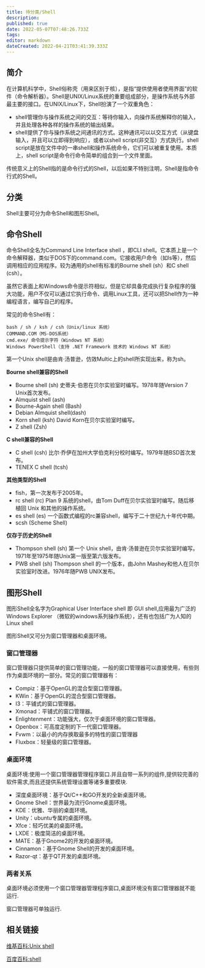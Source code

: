 ```yaml
---
title: 待分类/Shell
description: 
published: true
date: 2022-05-07T07:48:26.733Z
tags: 
editor: markdown
dateCreated: 2022-04-21T03:41:39.333Z
---
```


## 简介

在计算机科学中，Shell俗称壳（用来区别于核），是指“提供使用者使用界面”的软件（命令解析器）。Shell是UNIX/Linux系统的重要组成部分，是操作系统与外部最主要的接口。在UNIX/Linux下，Shell扮演了一个双重角色：

- shell管理你与操作系统之间的交互：等待你输入，向操作系统解释你的输入，并且处理各种各样的操作系统的输出结果。
- shell提供了你与操作系统之间通讯的方式。这种通讯可以以交互方式（从键盘输入，并且可以立即得到响应），或者以shell script(非交互）方式执行。shell script是放在文件中的一串shell和操作系统命令，它们可以被重复使用。本质上，shell script是命令行命令简单的组合到一个文件里面。

传统意义上的Shell指的是命令行式的Shell，以后如果不特别注明，Shell是指命令行式的Shell。

## 分类
Shell主要可分为命令Shell和图形Shell。

## 命令Shell

命令Shell全名为Command Line Interface shell ，即CLI shell。它本质上是一个命令解释器，类似于DOS下的command.com。它接收用户命令（如ls等），然后调用相应的应用程序。较为通用的shell有标准的Bourne shell (sh）和C shell (csh）。

虽然它表面上和Windows命令提示符相似，但是它却具备完成执行复杂程序的强大功能，用户不仅可以通过它执行命令、调用Linux工具，还可以把Shell作为一种编程语言，编写自己的程序。

常见的命令Shell有：

    bash / sh / ksh / csh（Unix/linux 系统）
    COMMAND.COM（MS-DOS系统）
    cmd.exe/ 命令提示字符（Windows NT 系统）
    Windows PowerShell（支持 .NET Framework 技术的 Windows NT 系统）

第一个Unix shell是由肯·汤普逊，仿效Multic上的shell所实现出来，称为sh。

**Bourne shell兼容的Shell**

- Bourne shell (sh) 史蒂夫·伯恩在贝尔实验室时编写。1978年随Version 7 Unix首次发布。
- Almquist shell (ash)
- Bourne-Again shell (Bash)
- Debian Almquist shell(dash)
- Korn shell (ksh) David Korn在贝尔实验室时编写。
- Z shell (Zsh)

**C shell兼容的Shell**

- C shell (csh) 比尔·乔伊在加州大学伯克利分校时编写。1979年随BSD首次发布。
- TENEX C shell (tcsh)

**其他类型的Shell**

- fish，第一次发布于2005年。
- rc shell (rc) Plan 9 系统的shell，由Tom Duff在贝尔实验室时编写。随后移植回 Unix 和其他的操作系统。
- es shell (es) 一个函数式编程的rc兼容shell，编写于二十世纪九十年代中期。
- scsh (Scheme Shell)

**仅存于历史的Shell**

- Thompson shell (sh) 第一个 Unix shell，由肯·汤普逊在贝尔实验室时编写。1971年至1975年随Unix第一版至第六版发布。
- PWB shell (sh) Thompson shell 的一个版本，由John Mashey和他人在贝尔实验室时改进。1976年随PWB UNIX发布。

## 图形Shell

图形Shell全名字为Graphical User Interface shell 即 GUI shell,应用最为广泛的 Windows Explorer （微软的windows系列操作系统），还有也包括广为人知的 Linux shell

图形Shell又可分为窗口管理器和桌面环境。

### 窗口管理器

窗口管理器只提供简单的窗口管理功能，一般的窗口管理器可以直接使用，有些则作为桌面环境的一部分。常见的窗口管理器有：

- Compiz：基于OpenGL的混合型窗口管理器。
- KWin：基于OpenGL的混合型窗口管理器。
- I3：平铺式的窗口管理器。
- Xmonad：平铺式的窗口管理器。
- Enlightenment：功能强大，仅次于桌面环境的窗口管理器。
- Openbox：可高度定制的下一代窗口管理器。
- Fvwm：以最小的内存换取最多的特性的窗口管理器
- Fluxbox：轻量级的窗口管理器。

### 桌面环境

桌面环境:使用一个窗口管理器管理程序窗口.并且自带一系列的组件,提供较完善的软件需求,而且还提供系统管理设置等诸多重要模块.

- 深度桌面环境：基于Qt/C++和GO开发的全新桌面环境。
- Gnome Shell：世界最为流行Gnome桌面环境。
- KDE：优雅、华丽的桌面环境。
- Unity：ubuntu专属的桌面环境。
- Xfce：轻巧优美的桌面环境。
- LXDE：极度简洁的桌面环境。
- MATE：基于Gnome2的开发的桌面环境。
- Cinnamon：基于Gnome Shell的开发的桌面环境。
- Razor-qt：基于QT开发的桌面环境。

### 两者关系

桌面环境必须使用一个窗口管理器管理程序窗口,桌面环境没有窗口管理器就不能运行.

窗口管理器可单独运行.

## 相关链接

[维基百科:Unix shell](http://zh.wikipedia.org/wiki/Unix_shell)

[百度百科:shell](http://baike.baidu.com/view/849.htm)
